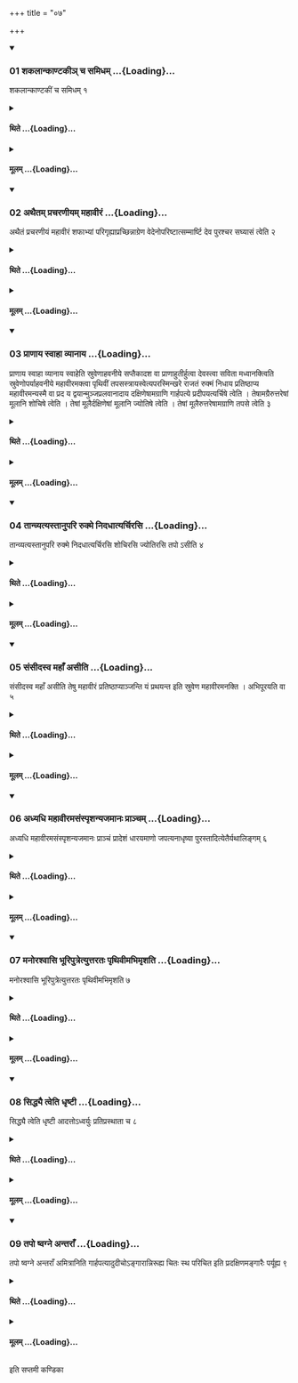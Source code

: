 +++
title = "०७"

+++

<div class="js_include" includetitle="true" newlevelforh1="3" unfilled url="/vedAH_yajuH/taittirIyam/sUtram/ApastambaH/shrautam/vishvAsa-prastutiH/15/07/01_shakalAnkANTakI~n_cha_samidham.md">
<details open><summary><h3>01 शकलान्काण्टकीञ् च समिधम् ...{Loading}...</h3></summary>

शकलान्काण्टकीं च समिधम् १
</details>
</div>
<div class="js_include collapsed" newlevelforh1="4" title="थिते" unfilled url="/vedAH_yajuH/taittirIyam/sUtram/ApastambaH/shrautam/thite/15/07/01_shakalAnkANTakI~n_cha_samidham.md">
<details><summary><h4>थिते ...{Loading}...</h4></summary>

शकलान्काण्टकीं च समिधम् १
</details>
</div>
<div class="js_include collapsed" newlevelforh1="4" title="मूलम्" unfilled url="/vedAH_yajuH/taittirIyam/sUtram/ApastambaH/shrautam/mUlam/15/07/01_shakalAnkANTakI~n_cha_samidham.md">
<details><summary><h4>मूलम् ...{Loading}...</h4></summary>

शकलान्काण्टकीं च समिधम् १
</details>
</div>
<div class="js_include" includetitle="true" newlevelforh1="3" unfilled url="/vedAH_yajuH/taittirIyam/sUtram/ApastambaH/shrautam/vishvAsa-prastutiH/15/07/02_athaitam_pracharaNIyam_mahAvIraM.md">
<details open><summary><h3>02 अथैतम् प्रचरणीयम् महावीरं ...{Loading}...</h3></summary>

अथैतं प्रचरणीयं महावीरं शफाभ्यां परिगृह्याप्रच्छिन्नाग्रेण वेदेनोपरिष्टात्सम्मार्ष्टि देव पुरश्चर सघ्यासं त्वेति २
</details>
</div>
<div class="js_include collapsed" newlevelforh1="4" title="थिते" unfilled url="/vedAH_yajuH/taittirIyam/sUtram/ApastambaH/shrautam/thite/15/07/02_athaitam_pracharaNIyam_mahAvIraM.md">
<details><summary><h4>थिते ...{Loading}...</h4></summary>

अथैतं प्रचरणीयं महावीरं शफाभ्यां परिगृह्याप्रच्छिन्नाग्रेण वेदेनोपरिष्टात्सम्मार्ष्टि देव पुरश्चर सघ्यासं त्वेति २
</details>
</div>
<div class="js_include collapsed" newlevelforh1="4" title="मूलम्" unfilled url="/vedAH_yajuH/taittirIyam/sUtram/ApastambaH/shrautam/mUlam/15/07/02_athaitam_pracharaNIyam_mahAvIraM.md">
<details><summary><h4>मूलम् ...{Loading}...</h4></summary>

अथैतं प्रचरणीयं महावीरं शफाभ्यां परिगृह्याप्रच्छिन्नाग्रेण वेदेनोपरिष्टात्सम्मार्ष्टि देव पुरश्चर सघ्यासं त्वेति २
</details>
</div>
<div class="js_include" includetitle="true" newlevelforh1="3" unfilled url="/vedAH_yajuH/taittirIyam/sUtram/ApastambaH/shrautam/vishvAsa-prastutiH/15/07/03_prANAya_svAhA_vyAnAya.md">
<details open><summary><h3>03 प्राणाय स्वाहा व्यानाय ...{Loading}...</h3></summary>

प्राणाय स्वाहा व्यानाय स्वाहेति स्रुवेणाहवनीये सप्तैकादश वा प्राणाहुतीर्हुत्वा देवस्त्वा सविता मध्वानक्त्विति स्रुवेणोपर्याहवनीये महावीरमक्त्वा पृथिवीं तपसस्त्रायस्वेत्यपरस्मिन्खरे राजतं रुक्मं निधाय प्रतिष्ठाप्य महावीरमन्यस्मै वा प्रद य द्वयान्मुञ्जप्रलवानादाय दक्षिणेषामग्राणि गार्हपत्ये प्रदीपयत्यर्चिषे त्वेति । तेषामग्रैरुत्तरेषां मूलानि शोचिषे त्वेति । तेषां मूलैर्दक्षिणेषां मूलानि ज्योतिषे त्वेति । तेषां मूलैरुत्तरेषामग्राणि तपसे त्वेति ३
</details>
</div>
<div class="js_include collapsed" newlevelforh1="4" title="थिते" unfilled url="/vedAH_yajuH/taittirIyam/sUtram/ApastambaH/shrautam/thite/15/07/03_prANAya_svAhA_vyAnAya.md">
<details><summary><h4>थिते ...{Loading}...</h4></summary>

प्राणाय स्वाहा व्यानाय स्वाहेति स्रुवेणाहवनीये सप्तैकादश वा प्राणाहुतीर्हुत्वा देवस्त्वा सविता मध्वानक्त्विति स्रुवेणोपर्याहवनीये महावीरमक्त्वा पृथिवीं तपसस्त्रायस्वेत्यपरस्मिन्खरे राजतं रुक्मं निधाय प्रतिष्ठाप्य महावीरमन्यस्मै वा प्रद य द्वयान्मुञ्जप्रलवानादाय दक्षिणेषामग्राणि गार्हपत्ये प्रदीपयत्यर्चिषे त्वेति । तेषामग्रैरुत्तरेषां मूलानि शोचिषे त्वेति । तेषां मूलैर्दक्षिणेषां मूलानि ज्योतिषे त्वेति । तेषां मूलैरुत्तरेषामग्राणि तपसे त्वेति ३
</details>
</div>
<div class="js_include collapsed" newlevelforh1="4" title="मूलम्" unfilled url="/vedAH_yajuH/taittirIyam/sUtram/ApastambaH/shrautam/mUlam/15/07/03_prANAya_svAhA_vyAnAya.md">
<details><summary><h4>मूलम् ...{Loading}...</h4></summary>

प्राणाय स्वाहा व्यानाय स्वाहेति स्रुवेणाहवनीये सप्तैकादश वा प्राणाहुतीर्हुत्वा देवस्त्वा सविता मध्वानक्त्विति स्रुवेणोपर्याहवनीये महावीरमक्त्वा पृथिवीं तपसस्त्रायस्वेत्यपरस्मिन्खरे राजतं रुक्मं निधाय प्रतिष्ठाप्य महावीरमन्यस्मै वा प्रद य द्वयान्मुञ्जप्रलवानादाय दक्षिणेषामग्राणि गार्हपत्ये प्रदीपयत्यर्चिषे त्वेति । तेषामग्रैरुत्तरेषां मूलानि शोचिषे त्वेति । तेषां मूलैर्दक्षिणेषां मूलानि ज्योतिषे त्वेति । तेषां मूलैरुत्तरेषामग्राणि तपसे त्वेति ३
</details>
</div>
<div class="js_include" includetitle="true" newlevelforh1="3" unfilled url="/vedAH_yajuH/taittirIyam/sUtram/ApastambaH/shrautam/vishvAsa-prastutiH/15/07/04_tAnvyatyastAnupari_rukme_nidadhAtyarchirasi.md">
<details open><summary><h3>04 तान्व्यत्यस्तानुपरि रुक्मे निदधात्यर्चिरसि ...{Loading}...</h3></summary>

तान्व्यत्यस्तानुपरि रुक्मे निदधात्यर्चिरसि शोचिरसि ज्योतिरसि तपो ऽसीति ४
</details>
</div>
<div class="js_include collapsed" newlevelforh1="4" title="थिते" unfilled url="/vedAH_yajuH/taittirIyam/sUtram/ApastambaH/shrautam/thite/15/07/04_tAnvyatyastAnupari_rukme_nidadhAtyarchirasi.md">
<details><summary><h4>थिते ...{Loading}...</h4></summary>

तान्व्यत्यस्तानुपरि रुक्मे निदधात्यर्चिरसि शोचिरसि ज्योतिरसि तपो ऽसीति ४
</details>
</div>
<div class="js_include collapsed" newlevelforh1="4" title="मूलम्" unfilled url="/vedAH_yajuH/taittirIyam/sUtram/ApastambaH/shrautam/mUlam/15/07/04_tAnvyatyastAnupari_rukme_nidadhAtyarchirasi.md">
<details><summary><h4>मूलम् ...{Loading}...</h4></summary>

तान्व्यत्यस्तानुपरि रुक्मे निदधात्यर्चिरसि शोचिरसि ज्योतिरसि तपो ऽसीति ४
</details>
</div>
<div class="js_include" includetitle="true" newlevelforh1="3" unfilled url="/vedAH_yajuH/taittirIyam/sUtram/ApastambaH/shrautam/vishvAsa-prastutiH/15/07/05_saMsIdasva_mahA.N_asIti.md">
<details open><summary><h3>05 संसीदस्व महाँ असीति ...{Loading}...</h3></summary>

संसीदस्व महाँ असीति तेषु महावीरं प्रतिष्ठाप्याञ्जन्ति यं प्रथयन्त इति स्रुवेण महावीरमनक्ति । अभिपूरयति वा ५
</details>
</div>
<div class="js_include collapsed" newlevelforh1="4" title="थिते" unfilled url="/vedAH_yajuH/taittirIyam/sUtram/ApastambaH/shrautam/thite/15/07/05_saMsIdasva_mahA.N_asIti.md">
<details><summary><h4>थिते ...{Loading}...</h4></summary>

संसीदस्व महाँ असीति तेषु महावीरं प्रतिष्ठाप्याञ्जन्ति यं प्रथयन्त इति स्रुवेण महावीरमनक्ति । अभिपूरयति वा ५
</details>
</div>
<div class="js_include collapsed" newlevelforh1="4" title="मूलम्" unfilled url="/vedAH_yajuH/taittirIyam/sUtram/ApastambaH/shrautam/mUlam/15/07/05_saMsIdasva_mahA.N_asIti.md">
<details><summary><h4>मूलम् ...{Loading}...</h4></summary>

संसीदस्व महाँ असीति तेषु महावीरं प्रतिष्ठाप्याञ्जन्ति यं प्रथयन्त इति स्रुवेण महावीरमनक्ति । अभिपूरयति वा ५
</details>
</div>
<div class="js_include" includetitle="true" newlevelforh1="3" unfilled url="/vedAH_yajuH/taittirIyam/sUtram/ApastambaH/shrautam/vishvAsa-prastutiH/15/07/06_adhyadhi_mahAvIramasaMspRshanyajamAnaH_prAncham.md">
<details open><summary><h3>06 अध्यधि महावीरमसंस्पृशन्यजमानः प्राञ्चम् ...{Loading}...</h3></summary>

अध्यधि महावीरमसंस्पृशन्यजमानः प्राञ्चं प्रादेशं धारयमाणो जपत्यनाधृष्या पुरस्तादित्येतैर्यथालिङ्गम् ६
</details>
</div>
<div class="js_include collapsed" newlevelforh1="4" title="थिते" unfilled url="/vedAH_yajuH/taittirIyam/sUtram/ApastambaH/shrautam/thite/15/07/06_adhyadhi_mahAvIramasaMspRshanyajamAnaH_prAncham.md">
<details><summary><h4>थिते ...{Loading}...</h4></summary>

अध्यधि महावीरमसंस्पृशन्यजमानः प्राञ्चं प्रादेशं धारयमाणो जपत्यनाधृष्या पुरस्तादित्येतैर्यथालिङ्गम् ६
</details>
</div>
<div class="js_include collapsed" newlevelforh1="4" title="मूलम्" unfilled url="/vedAH_yajuH/taittirIyam/sUtram/ApastambaH/shrautam/mUlam/15/07/06_adhyadhi_mahAvIramasaMspRshanyajamAnaH_prAncham.md">
<details><summary><h4>मूलम् ...{Loading}...</h4></summary>

अध्यधि महावीरमसंस्पृशन्यजमानः प्राञ्चं प्रादेशं धारयमाणो जपत्यनाधृष्या पुरस्तादित्येतैर्यथालिङ्गम् ६
</details>
</div>
<div class="js_include" includetitle="true" newlevelforh1="3" unfilled url="/vedAH_yajuH/taittirIyam/sUtram/ApastambaH/shrautam/vishvAsa-prastutiH/15/07/07_manorashvAsi_bhUriputretyuttarataH_pRthivImabhimRshati.md">
<details open><summary><h3>07 मनोरश्वासि भूरिपुत्रेत्युत्तरतः पृथिवीमभिमृशति ...{Loading}...</h3></summary>

मनोरश्वासि भूरिपुत्रेत्युत्तरतः पृथिवीमभिमृशति ७
</details>
</div>
<div class="js_include collapsed" newlevelforh1="4" title="थिते" unfilled url="/vedAH_yajuH/taittirIyam/sUtram/ApastambaH/shrautam/thite/15/07/07_manorashvAsi_bhUriputretyuttarataH_pRthivImabhimRshati.md">
<details><summary><h4>थिते ...{Loading}...</h4></summary>

मनोरश्वासि भूरिपुत्रेत्युत्तरतः पृथिवीमभिमृशति ७
</details>
</div>
<div class="js_include collapsed" newlevelforh1="4" title="मूलम्" unfilled url="/vedAH_yajuH/taittirIyam/sUtram/ApastambaH/shrautam/mUlam/15/07/07_manorashvAsi_bhUriputretyuttarataH_pRthivImabhimRshati.md">
<details><summary><h4>मूलम् ...{Loading}...</h4></summary>

मनोरश्वासि भूरिपुत्रेत्युत्तरतः पृथिवीमभिमृशति ७
</details>
</div>
<div class="js_include" includetitle="true" newlevelforh1="3" unfilled url="/vedAH_yajuH/taittirIyam/sUtram/ApastambaH/shrautam/vishvAsa-prastutiH/15/07/08_siddhyai_tveti_dhRShTI.md">
<details open><summary><h3>08 सिद्ध्यै त्वेति धृष्टी ...{Loading}...</h3></summary>

सिद्ध्यै त्वेति धृष्टी आदत्तोऽध्वर्युः प्रतिप्रस्थाता च ८
</details>
</div>
<div class="js_include collapsed" newlevelforh1="4" title="थिते" unfilled url="/vedAH_yajuH/taittirIyam/sUtram/ApastambaH/shrautam/thite/15/07/08_siddhyai_tveti_dhRShTI.md">
<details><summary><h4>थिते ...{Loading}...</h4></summary>

सिद्ध्यै त्वेति धृष्टी आदत्तोऽध्वर्युः प्रतिप्रस्थाता च ८
</details>
</div>
<div class="js_include collapsed" newlevelforh1="4" title="मूलम्" unfilled url="/vedAH_yajuH/taittirIyam/sUtram/ApastambaH/shrautam/mUlam/15/07/08_siddhyai_tveti_dhRShTI.md">
<details><summary><h4>मूलम् ...{Loading}...</h4></summary>

सिद्ध्यै त्वेति धृष्टी आदत्तोऽध्वर्युः प्रतिप्रस्थाता च ८
</details>
</div>
<div class="js_include" includetitle="true" newlevelforh1="3" unfilled url="/vedAH_yajuH/taittirIyam/sUtram/ApastambaH/shrautam/vishvAsa-prastutiH/15/07/09_tapo_Shvagne_antarA.N.md">
<details open><summary><h3>09 तपो ष्वग्ने अन्तराँ ...{Loading}...</h3></summary>

तपो ष्वग्ने अन्तराँ अमित्रानिति गार्हपत्यादुदीचोऽङ्गारान्निरूह्य चितः स्थ परिचित इति प्रदक्षिणमङ्गारैः पर्यूह्य ९
</details>
</div>
<div class="js_include collapsed" newlevelforh1="4" title="थिते" unfilled url="/vedAH_yajuH/taittirIyam/sUtram/ApastambaH/shrautam/thite/15/07/09_tapo_Shvagne_antarA.N.md">
<details><summary><h4>थिते ...{Loading}...</h4></summary>

तपो ष्वग्ने अन्तराँ अमित्रानिति गार्हपत्यादुदीचोऽङ्गारान्निरूह्य चितः स्थ परिचित इति प्रदक्षिणमङ्गारैः पर्यूह्य ९
</details>
</div>
<div class="js_include collapsed" newlevelforh1="4" title="मूलम्" unfilled url="/vedAH_yajuH/taittirIyam/sUtram/ApastambaH/shrautam/mUlam/15/07/09_tapo_Shvagne_antarA.N.md">
<details><summary><h4>मूलम् ...{Loading}...</h4></summary>

तपो ष्वग्ने अन्तराँ अमित्रानिति गार्हपत्यादुदीचोऽङ्गारान्निरूह्य चितः स्थ परिचित इति प्रदक्षिणमङ्गारैः पर्यूह्य ९
</details>
</div>

  
इति सप्तमी कण्डिका 
